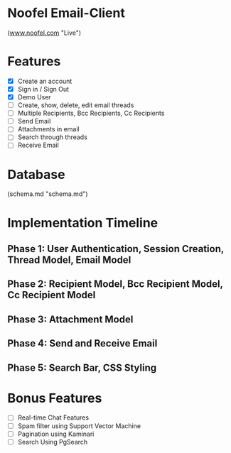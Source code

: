 # Noofel Email-Client
(www.noofel.com "Live")

# Features
- [x] Create an account
- [x] Sign in / Sign Out
- [x] Demo User
- [ ] Create, show, delete, edit email threads
- [ ] Multiple Recipients, Bcc Recipients, Cc Recipients
- [ ] Send Email
- [ ] Attachments in email
- [ ] Search through threads
- [ ] Receive Email

# Database
(schema.md "schema.md")

# Implementation Timeline
## Phase 1: User Authentication, Session Creation, Thread Model, Email Model

## Phase 2: Recipient Model, Bcc Recipient Model, Cc Recipient Model

## Phase 3: Attachment Model

## Phase 4: Send and Receive Email

## Phase 5: Search Bar, CSS Styling

# Bonus Features
- [ ] Real-time Chat Features
- [ ] Spam filter using Support Vector Machine
- [ ] Pagination using Kaminari
- [ ] Search Using PgSearch
